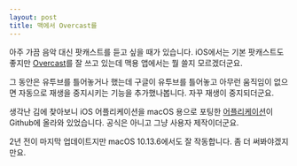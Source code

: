 ```yaml
---
layout: post
title: 맥에서 Overcast를
---
```


아주 가끔 음악 대신 팟캐스트를 듣고 싶을 때가 있습니다. iOS에서는 기본 팟캐스트도 좋지만 [Overcast](https://itunes.apple.com/kr/app/overcast/id888422857?mt=8)를 잘 쓰고 있는데 맥용 앱에서는 뭘 쓸지 모르겠더군요.

그 동안은 유투브를 틀어놓거나 했는데 구글이 유투브를 틀어놓고 아무런 움직임이 없으면 자동으로 재생을 중지시키는 기능을 추가했나봅니다. 자꾸 재생이 중지되더군요.

생각난 김에 찾아보니 iOS 어플리케이션을 macOS 용으로 포팅한 [어플리케이션](https://github.com/nathanbirrell/overcast-macos/tree/v0.2.2)이 Github에 올라와 있었습니다. 공식은 아니고 그냥 사용자 제작이더군요.

2년 전이 마지막 업데이트지만 macOS 10.13.6에서도 잘 작동합니다. 좀 더 써봐야겠지만요.